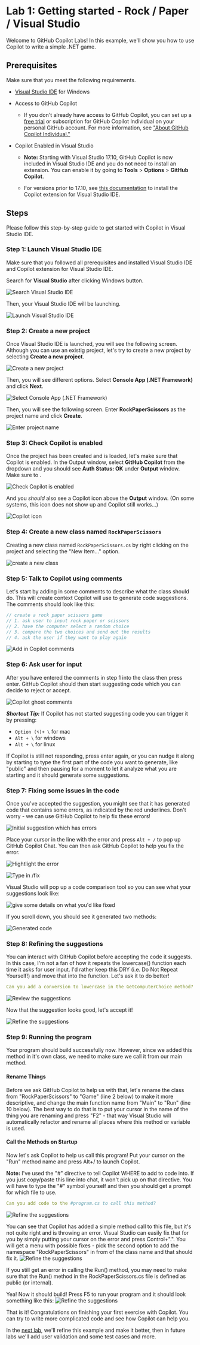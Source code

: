 # Lab 1: Getting started - Rock / Paper / Visual Studio

Welcome to GitHub Copilot Labs! In this example, we'll show you how to use Copilot to write a simple .NET game.

## Prerequisites

Make sure that you meet the following requirements.

- [Visual Studio IDE](https://visualstudio.microsoft.com/downloads/) for Windows

- Access to GitHub Copilot
  - If you don't already have access to GitHub Copilot, you can set up a [free trial](https://github.com/github-copilot/signup?ref_cta=Copilot+trial&ref_loc=quickstart+for+github+copilot&ref_page=docs) or subscription for GitHub Copilot Individual on your personal GitHub account. For more information, see ["About GitHub Copilot Individual."](https://docs.github.com/en/copilot/copilot-individual/about-github-copilot-individual)

- Copilot Enabled in Visual Studio
  
  - **Note:** Starting with Visual Studio 17.10, GitHub Copilot is now included in Visual Studio IDE and you do not need to install an extension. You can enable it by going to **Tools** > **Options** > **GitHub Copilot**.

  - For versions prior to 17.10, see [this documentation](../../CopilotExtensionVS/README.md) to install the Copilot extension for Visual Studio IDE.

## Steps

Please follow this step-by-step guide to get started with Copilot in Visual Studio IDE.

### Step 1: Launch Visual Studio IDE

Make sure that you followed all prerequisites and installed Visual Studio IDE and Copilot extension for Visual Studio IDE.

Search for **Visual Studio** after clicking Windows button.

![Search Visual Studio IDE](./images/0_SearchVS.jpg)

Then, your Visual Studio IDE will be launching.

![Launch Visual Studio IDE](./images/1_VSLaunching.jpg)

### Step 2: Create a new project

Once Visual Studio IDE is launched, you will see the following screen. Although you can use an existig project, let's try to create a new project by selecting **Create a new project**.

![Create a new project](./images/2_CreateProject.jpg)

Then, you will see different options. Select **Console App (.NET Framework)** and click **Next**.

![Select Console App (.NET Framework)](./images/3_ConsoleApp.jpg)

Then, you will see the following screen. Enter **RockPaperScissors** as the project name and click **Create**.

![Enter project name](./images/4_ProjectName.jpg)

### Step 3: Check Copilot is enabled

Once the project has been created and is loaded, let's make sure that Copilot is enabled. In the Output window, select **GitHub Copilot** from the dropdown and you should see **Auth Status: OK** under **Output** window. Make sure to .

![Check Copilot is enabled](./images/6_VSCodeStatus.jpg)

And you *should* also see a Copilot icon above the **Output** window.  (On some systems, this icon does not show up and Copilot still works...)

![Copilot icon](./images/7_CopilotLogo.jpg)

### Step 4: Create a new class named `RockPaperScissors`

Creating a new class named `RockPaperScissors.cs` by right clicking on the project and selecting the "New Item..." option.

![create a new class](images/RPS_010.png)

### Step 5: Talk to Copilot using comments

Let's start by adding in some comments to describe what the class should do. This will create context Copilot will use to generate code suggestions. The comments should look like this:

```c#
// create a rock paper scissors game
// 1. ask user to input rock paper or scissors
// 2. have the computer select a random choice
// 3. compare the two choices and send out the results
// 4. ask the user if they want to play again
```

![Add in Copilot comments](images/RPS_020.png)

### Step 6: Ask user for input

After you have entered the comments in step 1 into the class then press enter. GitHub Copilot should then start suggesting code which you can decide to reject or accept.

![Copilot ghost comments](images/RPS_030.png)

**_Shortcut Tip:_** If Copilot has not started suggesting code you can trigger it by pressing:

- `Option (⌥)+ \` for mac
- `Alt + \` for windows
- `Alt + \` for linux

If Copilot is still not responding, press enter again, or you can nudge it along by starting to type the first part of the code you want to generate, like "public" and then pausing for a moment to let it analyze what you are starting and it should generate some suggestions.

### Step 7: Fixing some issues in the code

Once you've accepted the suggestion, you might see that it has generated code that contains some errors, as indicated by the red underlines. Don't worry - we can use GitHub Copilot to help fix these errors!

![Initial suggestion which has errors](images/RPS_040.png)

Place your cursor in the line with the error and press `Alt + /` to pop up GitHub Copilot Chat. You can then ask GitHub Copilot to help you fix the error.

![Hightlight the error](images/RPS_050.png)

![Type in /fix](images/RPS_060.png)

Visual Studio will pop up a code comparison tool so you can see what your suggestions look like:

![give some details on what you'd like fixed](images/RPS_070.png)

If you scroll down, you should see it generated two methods:

![Generated code](images/RPS_080.png)

### Step 8: Refining the suggestions

You can interact with GitHub Copilot before accepting the code it suggests. In this case, I'm not a fan of how it repeats the lowercase() function each time it asks for user input. I'd rather keep this DRY (i.e. Do Not Repeat Yourself!) and move that into the function. Let's ask it to do better!

``` yaml
Can you add a conversion to lowercase in the GetComputerChoice method?
```

![Review the suggestions](images/RPS_090.png)

Now that the suggestion looks good, let's accept it!

![Refine the suggestions](images/RPS_100.png)

### Step 9: Running the program

Your program should build successfully now.  However, since we added this method in it's own class, we need to make sure we call it from our main method.

#### Rename Things

Before we ask GitHub Copilot to help us with that, let's rename the class from "RockPaperScissors" to "Game" (line 2 below) to make it more descriptive, and change the main function name from "Main" to "Run" (line 10 below). The best way to do that is to put your cursor in the name of the thing you are renaming and press "F2" - that way Visual Studio will automatically refactor and rename all places where this method or variable is used.

#### Call the Methods on Startup

Now let's ask Copilot to help us call this program! Put your cursor on the "Run" method name and press Alt+/ to launch Copilot.

**Note:** I've used the "#" directive to tell Copilot WHERE to add to code into. If you just copy/paste this line into chat, it won't pick up on that directive. You will have to type the "#" symbol yourself and then you should get a prompt for which file to use.

``` yaml
Can you add code to the #program.cs to call this method?
```

![Refine the suggestions](images/RPS_110.png)

You can see that Copilot has added a simple method call to this file, but it's not quite right and is throwing an error.  Visual Studio can easily fix that for you by simply putting your cursor on the error and press Control+".". You will get a menu with possible fixes - pick the second option to add the namespace "RockPaperScissors" in from of the class name and that should fix it.
![Refine the suggestions](images/RPS_120.png)

If you still get an error in calling the Run() method, you may need to make sure that the Run() method in the RockPaperScissors.cs file is defined as public (or internal).

Yea!  Now it should build!  Press F5 to run your program and it should look something like this:
![Refine the suggestions](images/RPS_140.png)

That is it! Congratulations on finishing your first exercise with Copilot. You can try to write more complicated code and see how Copilot can help you.

In the [next lab](../RPS-Lab-2/README.md), we'll refine this example and make it better, then in future labs we'll add user validation and some test cases and more.
